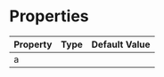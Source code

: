 # Properties

| Property      | Type        | Default Value  |
| ------------- | ----------- | -------------- |
| a             |             |                |
